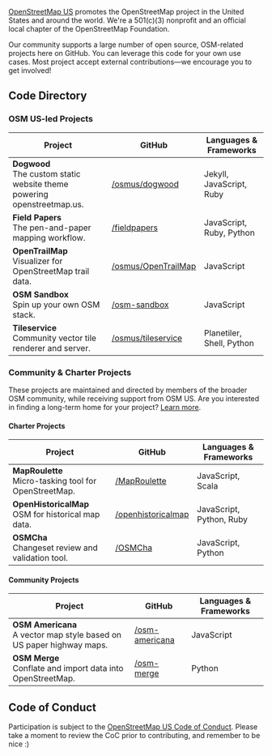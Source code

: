 [OpenStreetMap US](https://openstreetmap.us) promotes the OpenStreetMap project in the United States and around the world. We're a 501(c)(3) nonprofit and an official local chapter of the OpenStreetMap Foundation.

Our community supports a large number of open source, OSM-related projects here on GitHub. You can leverage this code for your own use cases. Most project accept external contributions—we encourage you to get involved!

## Code Directory

### OSM US-led Projects

| Project | GitHub | Languages & Frameworks |
| --- | --- | --- |
| **Dogwood**<br/>The custom static website theme powering openstreetmap.us. | [/osmus/dogwood](https://github.com/osmus/dogwood) | Jekyll, JavaScript, Ruby
| **Field Papers**<br/>The pen-and-paper mapping workflow. | [/fieldpapers](https://github.com/fieldpapers) | JavaScript, Ruby, Python
| **OpenTrailMap**<br/>Visualizer for OpenStreetMap trail data. | [/osmus/OpenTrailMap](https://github.com/osmus/OpenTrailMap) | JavaScript
| **OSM Sandbox**<br/>Spin up your own OSM stack. | [/osm-sandbox](https://github.com/osm-sandbox) | JavaScript
| **Tileservice**<br/>Community vector tile renderer and server. | [/osmus/tileservice](https://github.com/osmus/tileservice) | Planetiler, Shell, Python

### Community & Charter Projects

These projects are maintained and directed by members of the broader OSM community, while receiving support from OSM US. Are you interested in finding a long-term home for your project? [Learn more](https://openstreetmap.us/our-work/community-charter-projects/).

#### Charter Projects

| Project | GitHub | Languages & Frameworks |
| --- | --- | --- |
| **MapRoulette**<br/>Micro-tasking tool for OpenStreetMap. | [/MapRoulette](https://github.com/MapRoulette) | JavaScript, Scala
| **OpenHistoricalMap**<br/>OSM for historical map data. | [/openhistoricalmap](https://github.com/openhistoricalmap) | JavaScript, Python, Ruby
| **OSMCha**<br/>Changeset review and validation tool. | [/OSMCha](https://github.com/OSMCha) | JavaScript, Python


#### Community Projects

| Project | GitHub | Languages & Frameworks |
| --- | --- | --- |
| **OSM Americana**<br/>A vector map style based on US paper highway maps. | [/osm-americana](https://github.com/osm-americana) | JavaScript
| **OSM Merge**<br/>Conflate and import data into OpenStreetMap. | [/osm-merge](https://github.com/osm-merge) | Python


## Code of Conduct
Participation is subject to the [OpenStreetMap US Code of Conduct](https://wiki.openstreetmap.org/wiki/Foundation/Local_Chapters/United_States/Code_of_Conduct_Committee/OSM_US_Code_of_Conduct). Please take a moment to review the CoC prior to contributing, and remember to be nice :)
